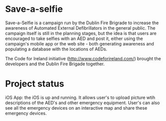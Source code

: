 Save-a-selfie
=============

Save-a-Selfie is a campaign run by the Dublin Fire Brigrade to increase the awareness of Automated External Defibrillators in the general public. The campaign itself is still in the planning stages, but the idea is that users are encouraged to take selfies with an AED and post it, either using the campaign's mobile app or the web site - both generating awareness and populating a database with the locations of AEDs.

The Code for Ireland initiative (http://www.codeforireland.com/) brought the developers and the Dublin Fire Brigade together. 


Project status
==============

iOS App: the iOS is up and running. It allows user's to upload picture wtih descriptions of the AED's and other emergency equipment. User's can also see all the emergency devices on an interactive map and share these emergency devices.


